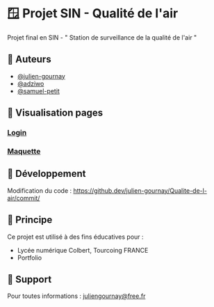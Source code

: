 
# 🪟 Projet SIN - Qualité de l'air

Projet final en SIN - " Station de surveillance de la qualité de l'air "


## 🧩 Auteurs

- [@julien-gournay](https://github.com/julien-gournay)
- [@adziwo](https://github.com/Adziwo)
- [@samuel-petit](https://github.com/albatar)


## 👀 Visualisation pages

### [Login](https://julien-gournay.github.io/Qualite-de-l-air/login)
### [Maquette](https://www.figma.com/file/VxXSqZXTNwkWg2YLGAgDE3/Projet-SIN---Qualit%C3%A9-de-l'air?node-id=0%3A1)


## 🔐 Développement

Modification du code : https://github.dev/julien-gournay/Qualite-de-l-air/commit/


## 💚 Principe

Ce projet est utilisé à des fins éducatives pour :

- Lycée numérique Colbert, Tourcoing FRANCE
- Portfolio


## 🔨 Support

Pour toutes informations : juliengournay@free.fr

